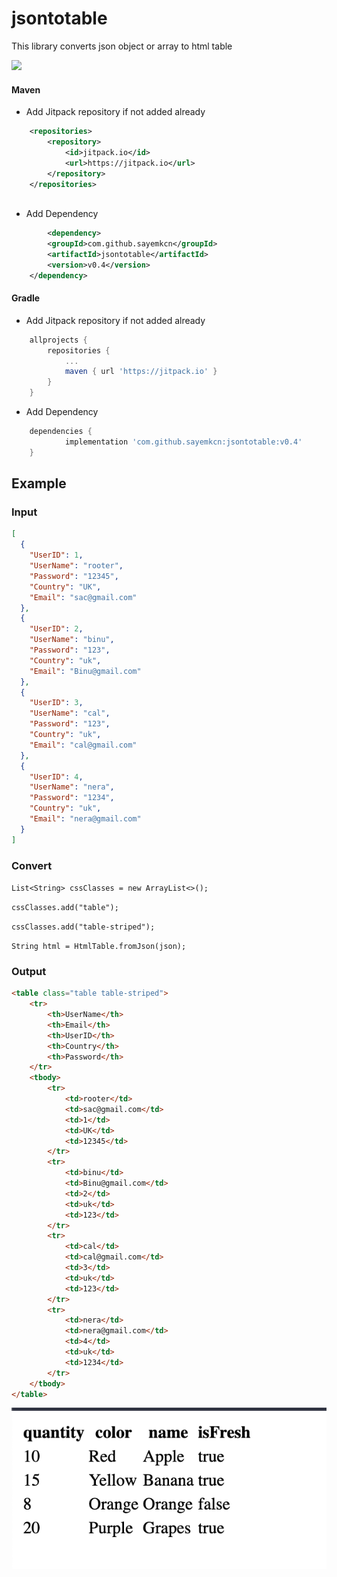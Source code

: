 # jsontotable
This library converts json object or array to html table

[![](https://jitpack.io/v/sayemkcn/jsontotable.svg)](https://jitpack.io/#sayemkcn/jsontotable)

#### Maven
* Add Jitpack repository if not added already
```xml
    <repositories>
		<repository>
		    <id>jitpack.io</id>
		    <url>https://jitpack.io</url>
		</repository>
	</repositories>
	
```
* Add Dependency
```xml
        <dependency>
	    <groupId>com.github.sayemkcn</groupId>
	    <artifactId>jsontotable</artifactId>
	    <version>v0.4</version>
	</dependency>
```

#### Gradle
* Add Jitpack repository if not added already
```groovy
	allprojects {
		repositories {
			...
			maven { url 'https://jitpack.io' }
		}
	}
```
* Add Dependency
```groovy
	dependencies {
	        implementation 'com.github.sayemkcn:jsontotable:v0.4'
	}
```

## Example

### Input
```json
[
  {
    "UserID": 1,
    "UserName": "rooter",
    "Password": "12345",
    "Country": "UK",
    "Email": "sac@gmail.com"
  },
  {
    "UserID": 2,
    "UserName": "binu",
    "Password": "123",
    "Country": "uk",
    "Email": "Binu@gmail.com"
  },
  {
    "UserID": 3,
    "UserName": "cal",
    "Password": "123",
    "Country": "uk",
    "Email": "cal@gmail.com"
  },
  {
    "UserID": 4,
    "UserName": "nera",
    "Password": "1234",
    "Country": "uk",
    "Email": "nera@gmail.com"
  }
]
```

### Convert
`List<String> cssClasses = new ArrayList<>();`

`cssClasses.add("table");`

`cssClasses.add("table-striped");`

`String html = HtmlTable.fromJson(json);
`

### Output
```html
<table class="table table-striped">
	<tr>
		<th>UserName</th>
		<th>Email</th>
		<th>UserID</th>
		<th>Country</th>
		<th>Password</th>
	</tr>
	<tbody>
		<tr>
			<td>rooter</td>
			<td>sac@gmail.com</td>
			<td>1</td>
			<td>UK</td>
			<td>12345</td>
		</tr>
		<tr>
			<td>binu</td>
			<td>Binu@gmail.com</td>
			<td>2</td>
			<td>uk</td>
			<td>123</td>
		</tr>
		<tr>
			<td>cal</td>
			<td>cal@gmail.com</td>
			<td>3</td>
			<td>uk</td>
			<td>123</td>
		</tr>
		<tr>
			<td>nera</td>
			<td>nera@gmail.com</td>
			<td>4</td>
			<td>uk</td>
			<td>1234</td>
		</tr>
	</tbody>
</table>

```

![img.png](img.png)



